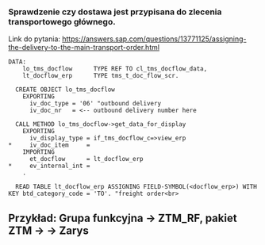 ### Sprawdzenie czy dostawa jest przypisana do zlecenia transportowego głównego.

Link do pytania: https://answers.sap.com/questions/13771125/assigning-the-delivery-to-the-main-transport-order.html

```
DATA:
    lo_tms_docflow      TYPE REF TO cl_tms_docflow_data,
    lt_docflow_erp      TYPE tms_t_doc_flow_scr.

  CREATE OBJECT lo_tms_docflow
    EXPORTING
      iv_doc_type = '06' "outbound delivery
      iv_doc_nr   = <-- outbound delivery number here

  CALL METHOD lo_tms_docflow->get_data_for_display
    EXPORTING
      iv_display_type = if_tms_docflow_c=>view_erp
*     iv_doc_item     =
    IMPORTING
      et_docflow      = lt_docflow_erp
*     ev_internal_int =
    .

  READ TABLE lt_docflow_erp ASSIGNING FIELD-SYMBOL(<docflow_erp>) WITH KEY btd_category_code = 'TO'. "freight order<br>
```

Przykład: Grupa funkcyjna -> ZTM_RF, pakiet ZTM -> -> Zarys
-------------------------------------------------------------------------------------------------------------------------------------------------------------------------
